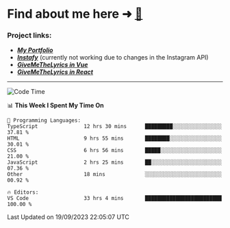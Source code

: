 # Find about me here ➜ [🧑](https://pauabella.dev)

### Project links:
- ***[My Portfolio](https://pauabella.dev)***
- ***[Instafy](https://instafy.me)*** (currently not working due to changes in the Instagram API)
- ***[GiveMeTheLyrics in Vue](https://lyrics.pauabella.dev)***
- ***[GiveMeTheLyrics in React](https://pauabella.dev/GiveMeTheLyrics)***

---
<!--START_SECTION:waka-->
![Code Time](http://img.shields.io/badge/Code%20Time-2%2C464%20hrs%2024%20mins-blue)

📊 **This Week I Spent My Time On** 

```text
💬 Programming Languages: 
TypeScript               12 hrs 30 mins      █████████░░░░░░░░░░░░░░░░   37.81 % 
HTML                     9 hrs 55 mins       ████████░░░░░░░░░░░░░░░░░   30.01 % 
CSS                      6 hrs 56 mins       █████░░░░░░░░░░░░░░░░░░░░   21.00 % 
JavaScript               2 hrs 25 mins       ██░░░░░░░░░░░░░░░░░░░░░░░   07.36 % 
Other                    18 mins             ░░░░░░░░░░░░░░░░░░░░░░░░░   00.92 % 

🔥 Editors: 
VS Code                  33 hrs 4 mins       █████████████████████████   100.00 % 
```


 Last Updated on 19/09/2023 22:05:07 UTC
<!--END_SECTION:waka-->
